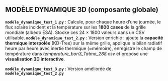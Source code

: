 ## MODÈLE DYNAMIQUE 3D (composante globale)

**`modèle_dynamique_test_1.py`** : Calcule, pour chaque heure d’une journée, le flux solaire incident et la température sur les **1800 cases** de la grille mondiale (albédo ESA). Stocke ces 24 × 1800 valeurs dans un CSV utilisable.
**`modèle_dynamique_test_2.py`** : Version enrichie : ajoute la **capacité thermique interpolée** (KD-Tree) sur la même grille, applique le bilan radiatif heure par heure avec inertie thermique (≈mémoire), enregistre le champ de température dans *temperature_bon3_Tatmo_288.csv* et propose une **visualisation 3D interactive**.

**`modèle_dynamique_test_3.py`** : Version améliorée de **`modèle_dynamique_test_2.py`**
